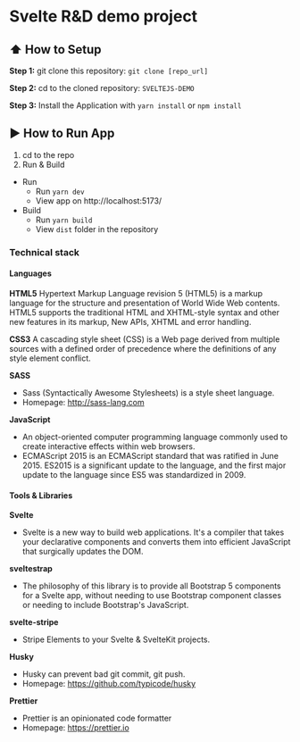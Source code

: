 #  Svelte R&D demo project
## :arrow_up: How to Setup

**Step 1:** git clone this repository: `git clone [repo_url]`

**Step 2:** cd to the cloned repository: `SVELTEJS-DEMO`

**Step 3:** Install the Application with `yarn install` or `npm install`

## :arrow_forward: How to Run App

1. cd to the repo
2. Run & Build
  * Run
    * Run `yarn dev`
    * View app on http://localhost:5173/
  * Build
    * Run `yarn build`
    * View `dist` folder in the repository
    
### Technical stack

#### Languages

**HTML5**
Hypertext Markup Language revision 5 (HTML5) is a markup language for the structure and presentation of World Wide Web contents. HTML5 supports the traditional HTML and XHTML-style syntax and other new features in its markup, New APIs, XHTML and error handling.

**CSS3**
A cascading style sheet (CSS) is a Web page derived from multiple sources with a defined order of precedence where the definitions of any style element conflict.

**SASS**
- Sass (Syntactically Awesome Stylesheets) is a style sheet language.
- Homepage: http://sass-lang.com

**JavaScript**
- An object-oriented computer programming language commonly used to create interactive effects within web browsers.
- ECMAScript 2015 is an ECMAScript standard that was ratified in June 2015. ES2015 is a significant update to the language, and the first major update to the language since ES5 was standardized in 2009.

#### Tools & Libraries

**Svelte**
- Svelte is a new way to build web applications. It's a compiler that takes your declarative components and converts them into efficient JavaScript that surgically updates the DOM.

**sveltestrap**
- The philosophy of this library is to provide all Bootstrap 5 components for a Svelte app, without needing to use Bootstrap component classes or needing to include Bootstrap's JavaScript.

**svelte-stripe**
- Stripe Elements to your Svelte & SvelteKit projects.

**Husky**
- Husky can prevent bad git commit, git push.
- Homepage: https://github.com/typicode/husky

**Prettier**
- Prettier is an opinionated code formatter
- Homepage: https://prettier.io